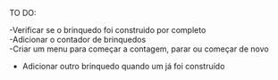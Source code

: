 TO DO:
 
-Verificar se o brinquedo foi construido por completo  
-Adicionar o contador de brinquedos  
-Criar um menu para começar a contagem, parar ou começar de novo 
- Adicionar outro brinquedo quando um já foi construído
